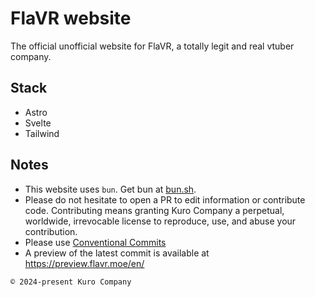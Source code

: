 # FlaVR website

The official unofficial website for FlaVR, a totally legit and real vtuber company.

## Stack
- Astro
- Svelte
- Tailwind

## Notes
- This website uses `bun`. Get bun at [bun.sh](https://bun.sh).
- Please do not hesitate to open a PR to edit information or contribute code. Contributing means granting Kuro Company a perpetual, worldwide, irrevocable license to reproduce, use, and abuse your contribution.
- Please use [Conventional Commits](https://www.conventionalcommits.org/)
- A preview of the latest commit is available at https://preview.flavr.moe/en/

`© 2024-present Kuro Company`
